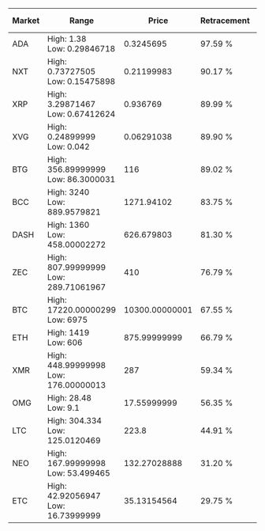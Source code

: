 | Market | Range | Price| Retracement | Doubles to 50% |
| --- | --- | --- | --- | --- |
| ADA | High: 1.38<br />Low: 0.29846718 | 0.3245695 | 97.59 % | 2.59 |
| NXT | High: 0.73727505<br />Low: 0.15475898 | 0.21199983 | 90.17 % | 2.10 |
| XRP | High: 3.29871467<br />Low: 0.67412624 | 0.936769 | 89.99 % | 2.12 |
| XVG | High: 0.24899999<br />Low: 0.042 | 0.06291038 | 89.90 % | 2.31 |
| BTG | High: 356.89999999<br />Low: 86.3000031 | 116 | 89.02 % | 1.91 |
| BCC | High: 3240<br />Low: 889.9579821 | 1271.94102 | 83.75 % | 1.62 |
| DASH | High: 1360<br />Low: 458.00002272 | 626.679803 | 81.30 % | 1.45 |
| ZEC | High: 807.99999999<br />Low: 289.71061967 | 410 | 76.79 % | 1.34 |
| BTC | High: 17220.00000299<br />Low: 6975 | 10300.00000001 | 67.55 % | 1.17 |
| ETH | High: 1419<br />Low: 606 | 875.99999999 | 66.79 % | 1.16 |
| XMR | High: 448.99999998<br />Low: 176.00000013 | 287 | 59.34 % | 1.09 |
| OMG | High: 28.48<br />Low: 9.1 | 17.55999999 | 56.35 % | 1.07 |
| LTC | High: 304.334<br />Low: 125.0120469 | 223.8 | 44.91 % | 0.00 |
| NEO | High: 167.99999998<br />Low: 53.499465 | 132.27028888 | 31.20 % | 0.00 |
| ETC | High: 42.92056947<br />Low: 16.73999999 | 35.13154564 | 29.75 % | 0.00 |
